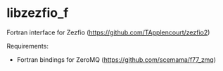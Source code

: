 libzezfio_f
===========

Fortran interface for Zezfio (https://github.com/TApplencourt/zezfio2)

Requirements:
 - Fortran bindings for ZeroMQ (https://github.com/scemama/f77_zmq)

